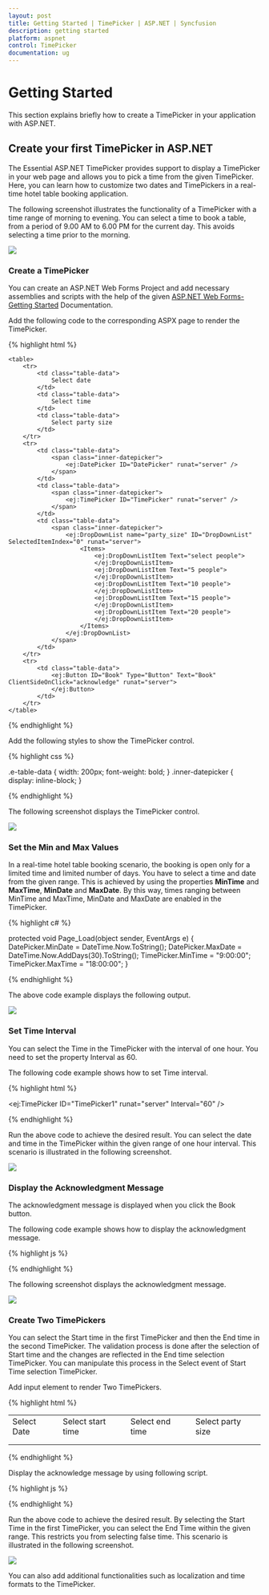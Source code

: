 ```yaml
---
layout: post
title: Getting Started | TimePicker | ASP.NET | Syncfusion
description: getting started
platform: aspnet
control: TimePicker
documentation: ug
---
```


# Getting Started

This section explains briefly how to create a TimePicker in your application with ASP.NET.

## Create your first TimePicker in ASP.NET

The Essential ASP.NET TimePicker provides support to display a TimePicker in your web page and allows you to pick a time from the given TimePicker. Here, you can learn how to customize two dates and TimePickers in a real-time hotel table booking application. 

The following screenshot illustrates the functionality of a TimePicker with a time range of morning to evening. You can select a time to book a table, from a period of 9.00 AM to 6.00 PM for the current day. This avoids selecting a time prior to the morning.

![](Getting-Started_images/Getting-Started_img1.png) 

### Create a TimePicker 

You can create an ASP.NET Web Forms Project and add necessary assemblies and scripts with the help of the given [ASP.NET Web Forms-Getting Started](https://help.syncfusion.com/aspnet/getting-started) Documentation.



Add the following code to the corresponding ASPX page to render the TimePicker.

{% highlight html %}

    <table>
        <tr>
            <td class="table-data">
                Select date
            </td>
            <td class="table-data">
                Select time
            </td>
            <td class="table-data">
                Select party size
            </td>
        </tr>
        <tr>
            <td class="table-data">
                <span class="inner-datepicker">
                    <ej:DatePicker ID="DatePicker" runat="server" />
                </span>
            </td>
            <td class="table-data">
                <span class="inner-datepicker">
                    <ej:TimePicker ID="TimePicker" runat="server" />
                </span>
            </td>
            <td class="table-data">
                <span class="inner-datepicker">
                    <ej:DropDownList name="party_size" ID="DropDownList" SelectedItemIndex="0" runat="server">
                        <Items>
                            <ej:DropDownListItem Text="select people">
                            </ej:DropDownListItem>
                            <ej:DropDownListItem Text="5 people">
                            </ej:DropDownListItem>
                            <ej:DropDownListItem Text="10 people">
                            </ej:DropDownListItem>
                            <ej:DropDownListItem Text="15 people">
                            </ej:DropDownListItem>
                            <ej:DropDownListItem Text="20 people">
                            </ej:DropDownListItem>
                        </Items>
                    </ej:DropDownList>
                </span>
            </td>
        </tr>
        <tr>
            <td class="table-data">
                <ej:Button ID="Book" Type="Button" Text="Book" ClientSideOnClick="acknowledge" runat="server">
                </ej:Button>
            </td>
        </tr>
    </table>

{% endhighlight %}

Add the following styles to show the TimePicker control.

{% highlight css %}

.e-table-data
{
	width: 200px;
	font-weight: bold;
}
.inner-datepicker
{
	display: inline-block;
}

{% endhighlight %}

The following screenshot displays the TimePicker control.


![](Getting-Started_images/Getting-Started_img2.png) 


### Set the Min and Max Values

In a real-time hotel table booking scenario, the booking is open only for a limited time and limited number of days. You have to select a time and date from the given range. This is achieved by using the properties **MinTime** and **MaxTime**, **MinDate** and **MaxDate**. By this way, times ranging between MinTime and MaxTime, MinDate and MaxDate are enabled in the TimePicker.

{% highlight c# %}

protected void Page_Load(object sender, EventArgs e)
{
	DatePicker.MinDate = DateTime.Now.ToString();
	DatePicker.MaxDate = DateTime.Now.AddDays(30).ToString();
	TimePicker.MinTime = "9:00:00";
	TimePicker.MaxTime = "18:00:00";
}

{% endhighlight %}



The above code example displays the following output.

![](Getting-Started_images/Getting-Started_img3.png) 



### Set Time Interval

You can select the Time in the TimePicker with the interval of one hour. You need to set the property Interval as 60.

The following code example shows how to set Time interval.

{% highlight html %}

<ej:TimePicker ID="TimePicker1" runat="server" Interval="60" />

{% endhighlight %}



Run the above code to achieve the desired result. You can select the date and time in the TimePicker within the given range of one hour interval. This scenario is illustrated in the following screenshot.

![](Getting-Started_images/Getting-Started_img4.png) 



### Display the Acknowledgment Message

The acknowledgment message is displayed when you click the Book button.

The following code example shows how to display the acknowledgment message.

{% highlight js %}

<script type="text/javascript">
        function acknowledge() {
            var a = $('#DatePicker').val();
            var b = $('#TimePicker').val();
            var c = $('#DropDownList').val();
            alert("You are booked the table with date " + a + " time " + b + " Party_size is " + c);
        }
</script>

{% endhighlight %}

The following screenshot displays the acknowledgment message.

![](Getting-Started_images/Getting-Started_img5.png) 

### Create Two TimePickers

You can select the Start time in the first TimePicker and then the End time in the second TimePicker. The validation process is done after the selection of Start time and the changes are reflected in the End time selection TimePicker. You can manipulate this process in the Select event of Start Time selection TimePicker. 

Add input element to render Two TimePickers.

{% highlight html %}

<table>
        <tr>
            <td class="table-data">
                Select Date
            </td>
            <td class="table-data">
                Select start time
            </td>
            <td class="table-data">
                Select end time
            </td>
            <td class="table-data">
                Select party size
            </td>
        </tr>
        <tr>
            <td class="table-data">
                <span class="inner-datepicker">
                    <ej:DatePicker ID="DatePicker" runat="server" />
                </span>
            </td>
            <td class="table-data">
                <span class="inner-datepicker">
                    <ej:TimePicker ID="TimePicker" ClientSideOnSelect="selectedStartTime" MinTime="9:00:00"
                        MaxTime="18:00:00" Interval="60" runat="server" />
                </span>
            </td>
            <td class="table-data">
                <span class="inner-datepicker">
                    <ej:TimePicker ID="TimePickerEnd" MinTime="9:00:00" MaxTime="18:00:00" Interval="60"
                        runat="server" />
                </span>
            </td>
            <td class="table-data">
               <span class="inner-datepicker">
                    <ej:DropDownList name="party_size" ID="DropDownList" SelectedItemIndex="0" runat="server">
                        <Items>
                            <ej:DropDownListItem Text="select people">
                            </ej:DropDownListItem>
                            <ej:DropDownListItem Text="5 people">
                            </ej:DropDownListItem>
                            <ej:DropDownListItem Text="10 people">
                            </ej:DropDownListItem>
                            <ej:DropDownListItem Text="15 people">
                            </ej:DropDownListItem>
                            <ej:DropDownListItem Text="20 people">
                            </ej:DropDownListItem>
                        </Items>
                    </ej:DropDownList>
               </span>
            </td>
        </tr>
        <tr>
            <td class="table-data">
                <ej:Button ID="Book" Type="Button" Text="Book" ClientSideOnClick="acknowledge" runat="server">
               </ej:Button>
            </td>
            <td>
            </td>
            <td class="table-data">
            </td>
            <td class="table-data">
            </td>
        </tr>
   </table>

{% endhighlight %}



Display the acknowledge message by using following script.

{% highlight js %}

<script type="text/javascript">
	function acknowledge() {
		var a = $('#DatePicker').val();
		var b = $('#TimePicker').val();
		var c = $('#DropDownList').val();
		alert("You are booked the table with date " + a + " time " + b + " Party_size is " + c);
	}
	function selectedStartTime(sender) {
		var selDate = sender.value; // mentions the selected time.
		minTimepicker = $("#TimePickerEnd").data("ejTimePicker"); // creating TimePicker object
		minTimepicker.setModel({ "minTime": selDate }); // setting minTime property through setModel of TimePicker object.
	}
</script>

{% endhighlight %}

Run the above code to achieve the desired result. By selecting the Start Time in the first TimePicker, you can select the End Time within the given range. This restricts you from selecting false time. This scenario is illustrated in the following screenshot.

![](Getting-Started_images/Getting-Started_img6.png) 

You can also add additional functionalities such as localization and time formats to the TimePicker. 



